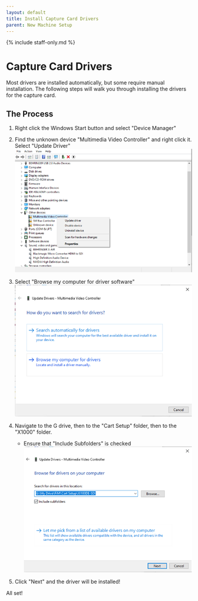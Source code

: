 ```yaml
---
layout: default
title: Install Capture Card Drivers
parent: New Machine Setup
---
```


{% include staff-only.md %}

# Capture Card Drivers
Most drivers are installed automatically, but some require manual installation.  The following steps will walk you through installing the drivers for the capture card.

## The Process
1. Right click the Windows Start button and select "Device Manager"

2. Find the unknown device "Multimedia Video Controller" and right click it.  Select "Update Driver"
![Device Manager](/assets/imgs/install-driver/device-manager.png)

3. Select "Browse my computer for driver software"
![Update Driver](/assets/imgs/install-driver/browse.png)

4. Navigate to the G drive, then to the "Cart Setup" folder, then to the "X1000" folder.
    - Ensure that "Include Subfolders" is checked
![G Drive](/assets/imgs/install-driver/select.png)

5. Click "Next" and the driver will be installed!

All set!

